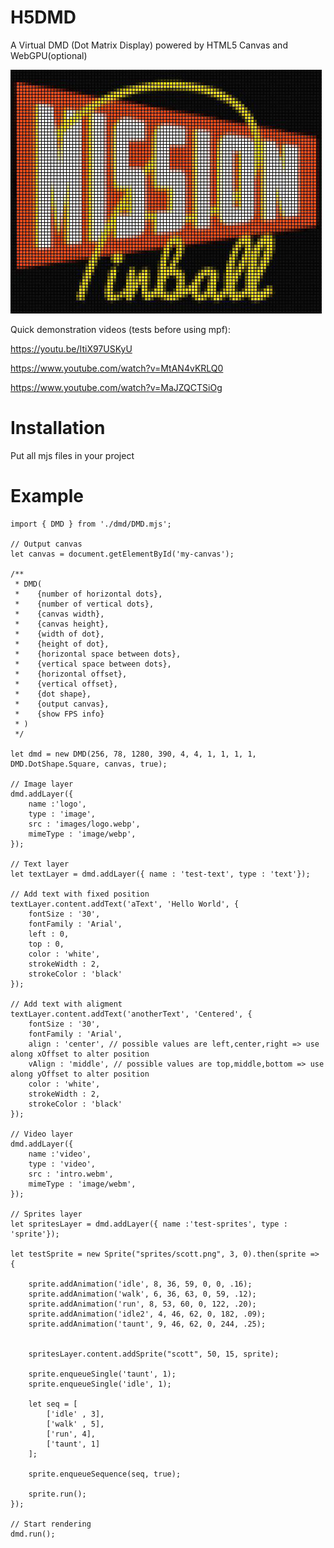 # H5DMD
A Virtual DMD (Dot Matrix Display) powered by HTML5 Canvas and WebGPU(optional)

![256x78 DMD on a 1280x390 display](/dmd-256x78-mp-logo.jpg?raw=true "1 dot = 4x4 pixels")

Quick demonstration videos (tests before using mpf):

https://youtu.be/ItiX97USKyU

https://www.youtube.com/watch?v=MtAN4vKRLQ0

https://www.youtube.com/watch?v=MaJZQCTSiOg


# Installation
Put all mjs files in your project


# Example

```
import { DMD } from './dmd/DMD.mjs';

// Output canvas
let canvas = document.getElementById('my-canvas');

/**
 * DMD(
 *    {number of horizontal dots},
 *    {number of vertical dots},
 *    {canvas width},
 *    {canvas height},
 *    {width of dot},
 *    {height of dot},
 *    {horizontal space between dots},
 *    {vertical space between dots},
 *    {horizontal offset},
 *    {vertical offset},
 *    {dot shape},
 *    {output canvas},
 *    {show FPS info}
 * )
 */

let dmd = new DMD(256, 78, 1280, 390, 4, 4, 1, 1, 1, 1, DMD.DotShape.Square, canvas, true);

// Image layer
dmd.addLayer({
    name :'logo',
    type : 'image',
    src : 'images/logo.webp',
    mimeType : 'image/webp',
});

// Text layer
let textLayer = dmd.addLayer({ name : 'test-text', type : 'text'});

// Add text with fixed position
textLayer.content.addText('aText', 'Hello World', {
    fontSize : '30',
    fontFamily : 'Arial',
    left : 0,
    top : 0,
    color : 'white',
    strokeWidth : 2,
    strokeColor : 'black'
});

// Add text with aligment
textLayer.content.addText('anotherText', 'Centered', {
    fontSize : '30',
    fontFamily : 'Arial',
    align : 'center', // possible values are left,center,right => use along xOffset to alter position
    vAlign : 'middle', // possible values are top,middle,bottom => use along yOffset to alter position
    color : 'white',
    strokeWidth : 2,
    strokeColor : 'black'
});

// Video layer
dmd.addLayer({
    name :'video',
    type : 'video',
    src : 'intro.webm',
    mimeType : 'image/webm',
});

// Sprites layer
let spritesLayer = dmd.addLayer({ name :'test-sprites', type : 'sprite'});

let testSprite = new Sprite("sprites/scott.png", 3, 0).then(sprite => {

    sprite.addAnimation('idle', 8, 36, 59, 0, 0, .16);
    sprite.addAnimation('walk', 6, 36, 63, 0, 59, .12);
    sprite.addAnimation('run', 8, 53, 60, 0, 122, .20);
    sprite.addAnimation('idle2', 4, 46, 62, 0, 182, .09);
    sprite.addAnimation('taunt', 9, 46, 62, 0, 244, .25);

    
    spritesLayer.content.addSprite("scott", 50, 15, sprite);

    sprite.enqueueSingle('taunt', 1);
    sprite.enqueueSingle('idle', 1);

    let seq = [
        ['idle' , 3],
        ['walk' , 5],
        ['run', 4],
        ['taunt', 1]
    ];

    sprite.enqueueSequence(seq, true);

    sprite.run();
});

// Start rendering
dmd.run();
```

